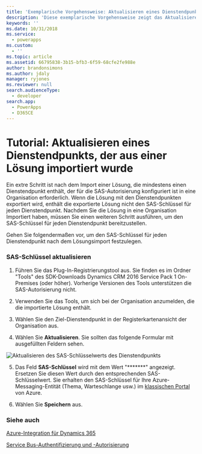 ```yaml
---
title: 'Exemplarische Vorgehensweise: Aktualisieren eines Dienstendpunkts, der aus einer Lösung importiert wurde (Common Data Service für Apps) | Microsoft Docs'
description: 'Diese exemplarische Vorgehensweise zeigt das Aktualisieren eines Dienstendpunkts, der aus einer Lösung importiert wurde.'
keywords: ''
ms.date: 10/31/2018
ms.service:
  - powerapps
ms.custom:
  - ''
ms.topic: article
ms.assetid: 66795838-3b15-bfb3-6f59-68cfe2fe988e
author: brandonsimons
ms.author: jdaly
manager: ryjones
ms.reviewer: null
search.audienceType:
  - developer
search.app:
  - PowerApps
  - D365CE
---
```


# <a name="tutorial-update-a-service-endpoint-imported-from-a-solution"></a>Tutorial: Aktualisieren eines Dienstendpunkts, der aus einer Lösung importiert wurde

<!-- https://docs.microsoft.com/en-us/dynamics365/customer-engagement/developer/walkthrough-update-service-endpoint-imported-solution -->

Ein extre Schritt ist nach dem Import einer Lösung, die mindestens einen Dienstendpunkt enthält, der für die SAS-Autorisierung konfiguriert ist in eine Organisation erforderlich. Wenn die Lösung mit den Dienstendpunkten exportiert wird, enthält die exportierte Lösung nicht den SAS-Schlüssel für jeden Dienstendpunkt. Nachdem Sie die Lösung in eine Organisation Importiert haben, müssen Sie einen weiteren Schritt ausführen, um den SAS-Schlüssel für jeden Dienstendpunkt bereitzustellen.  
  
 Gehen Sie folgendermaßen vor, um den SAS-Schlüssel für jeden Dienstendpunkt nach dem Lösungsimport festzulegen.  
  
### <a name="update-the-sas-key"></a>SAS-Schlüssel aktualisieren  
  
1.  Führen Sie das Plug-In-Registrierungstool aus. Sie finden es im Ordner "Tools" des SDK-Downloads Dynamics CRM 2016 Service Pack 1 On-Premises (oder höher). Vorherige Versionen des Tools unterstützen die SAS-Autorisierung nicht.  
  
2.  Verwenden Sie das Tools, um sich bei der Organisation anzumelden, die die importierte Lösung enthält.  
  
3.  Wählen Sie den Ziel-Dienstendpunkt in der Registerkartenansicht der Organisation aus.  
  
4.  Wählen Sie **Aktualisieren**. Sie sollten das folgende Formular mit ausgefüllten Feldern sehen.  
  
 ![Aktualisieren des SAS-Schlüsselwerts des Dienstendpunkts](media/sas-key.PNG "Aktualisieren des SAS-Schlüsselwerts des Dienstendpunkts")  
  
5.  Das Feld **SAS-Schlüssel** wird mit dem Wert "*******" angezeigt.  Ersetzen Sie diesen Wert durch den entsprechenden SAS-Schlüsselwert. Sie erhalten den SAS-Schlüssel für Ihre Azure-Messaging-Entität (Thema, Warteschlange usw.) im [klassischen Portal](http://manage.windowsazure.com) von Azure.  
  
6.  Wählen Sie **Speichern** aus.  
  
### <a name="see-also"></a>Siehe auch  
[Azure-Integration für Dynamics 365](azure-integration.md)

 [Service Bus-Authentifizierung und -Autorisierung](https://azure.microsoft.com/en-us/documentation/articles/service-bus-authentication-and-authorization/)
